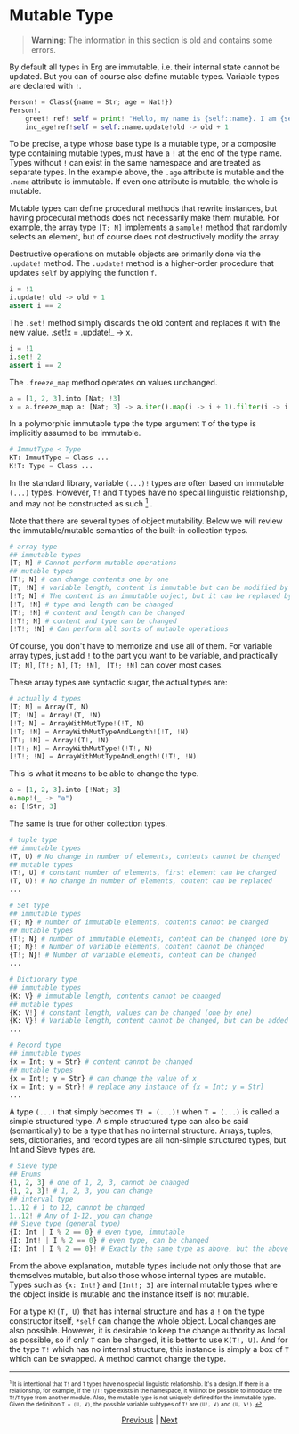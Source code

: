 # Mutable Type

> __Warning__: The information in this section is old and contains some errors.

By default all types in Erg are immutable, i.e. their internal state cannot be updated.
But you can of course also define mutable types. Variable types are declared with `!`.

```python
Person! = Class({name = Str; age = Nat!})
Person!.
    greet! ref! self = print! "Hello, my name is {self::name}. I am {self::age}."
    inc_age!ref!self = self::name.update!old -> old + 1
```

To be precise, a type whose base type is a mutable type, or a composite type containing mutable types, must have a `!` at the end of the type name. Types without `!` can exist in the same namespace and are treated as separate types.
In the example above, the `.age` attribute is mutable and the `.name` attribute is immutable. If even one attribute is mutable, the whole is mutable.

Mutable types can define procedural methods that rewrite instances, but having procedural methods does not necessarily make them mutable. For example, the array type `[T; N]` implements a `sample!` method that randomly selects an element, but of course does not destructively modify the array.

Destructive operations on mutable objects are primarily done via the `.update!` method. The `.update!` method is a higher-order procedure that updates `self` by applying the function `f`.

```python
i = !1
i.update! old -> old + 1
assert i == 2
```

The `.set!` method simply discards the old content and replaces it with the new value. .set!x = .update!_ -> x.

```python
i = !1
i.set! 2
assert i == 2
```

The `.freeze_map` method operates on values ​​unchanged.

```python
a = [1, 2, 3].into [Nat; !3]
x = a.freeze_map a: [Nat; 3] -> a.iter().map(i -> i + 1).filter(i -> i % 2 == 0).collect(Array)
```

In a polymorphic immutable type the type argument `T` of the type is implicitly assumed to be immutable.

```python
# ImmutType < Type
KT: ImmutType = Class ...
K!T: Type = Class ...
```

In the standard library, variable `(...)!` types are often based on immutable `(...)` types. However, `T!` and `T` types have no special linguistic relationship, and may not be constructed as such [<sup id="f1">1</sup>](#1) .

Note that there are several types of object mutability.
Below we will review the immutable/mutable semantics of the built-in collection types.

```python
# array type
## immutable types
[T; N] # Cannot perform mutable operations
## mutable types
[T!; N] # can change contents one by one
[T; !N] # variable length, content is immutable but can be modified by adding/deleting elements
[!T; N] # The content is an immutable object, but it can be replaced by a different type (actually replaceable by not changing the type)
[!T; !N] # type and length can be changed
[T!; !N] # content and length can be changed
[!T!; N] # content and type can be changed
[!T!; !N] # Can perform all sorts of mutable operations
```

Of course, you don't have to memorize and use all of them.
For variable array types, just add `!` to the part you want to be variable, and practically `[T; N]`, `[T!; N]`, `[T; !N]`, ` [T!; !N]` can cover most cases.

These array types are syntactic sugar, the actual types are:

```python
# actually 4 types
[T; N] = Array(T, N)
[T; !N] = Array!(T, !N)
[!T; N] = ArrayWithMutType!(!T, N)
[!T; !N] = ArrayWithMutTypeAndLength!(!T, !N)
[T!; !N] = Array!(T!, !N)
[!T!; N] = ArrayWithMutType!(!T!, N)
[!T!; !N] = ArrayWithMutTypeAndLength!(!T!, !N)
```

This is what it means to be able to change the type.

```python
a = [1, 2, 3].into [!Nat; 3]
a.map!(_ -> "a")
a: [!Str; 3]
```

The same is true for other collection types.

```python
# tuple type
## immutable types
(T, U) # No change in number of elements, contents cannot be changed
## mutable types
(T!, U) # constant number of elements, first element can be changed
(T, U)! # No change in number of elements, content can be replaced
...
```

```python
# Set type
## immutable types
{T; N} # number of immutable elements, contents cannot be changed
## mutable types
{T!; N} # number of immutable elements, content can be changed (one by one)
{T; N}! # Number of variable elements, content cannot be changed
{T!; N}! # Number of variable elements, content can be changed
...
```

```python
# Dictionary type
## immutable types
{K: V} # immutable length, contents cannot be changed
## mutable types
{K: V!} # constant length, values ​​can be changed (one by one)
{K: V}! # Variable length, content cannot be changed, but can be added or deleted by adding or removing elements, content type can also be changed
...
```

```python
# Record type
## immutable types
{x = Int; y = Str} # content cannot be changed
## mutable types
{x = Int!; y = Str} # can change the value of x
{x = Int; y = Str}! # replace any instance of {x = Int; y = Str}
...
```

A type `(...)` that simply becomes `T! = (...)!` when `T = (...)` is called a simple structured type. A simple structured type can also be said (semantically) to be a type that has no internal structure.
Arrays, tuples, sets, dictionaries, and record types are all non-simple structured types, but Int and Sieve types are.

```python
# Sieve type
## Enums
{1, 2, 3} # one of 1, 2, 3, cannot be changed
{1, 2, 3}! # 1, 2, 3, you can change
## interval type
1..12 # 1 to 12, cannot be changed
1..12! # Any of 1-12, you can change
## Sieve type (general type)
{I: Int | I % 2 == 0} # even type, immutable
{I: Int! | I % 2 == 0} # even type, can be changed
{I: Int | I % 2 == 0}! # Exactly the same type as above, but the above notation is preferred
```

From the above explanation, mutable types include not only those that are themselves mutable, but also those whose internal types are mutable.
Types such as `{x: Int!}` and `[Int!; 3]` are internal mutable types where the object inside is mutable and the instance itself is not mutable.

For a type `K!(T, U)` that has internal structure and has a `!` on the type constructor itself, `*self` can change the whole object. Local changes are also possible.
However, it is desirable to keep the change authority as local as possible, so if only `T` can be changed, it is better to use `K(T!, U)`.
And for the type `T!` which has no internal structure, this instance is simply a box of `T` which can be swapped. A method cannot change the type.

---

<span id="1" style="font-size:x-small"><sup>1</sup> It is intentional that `T!` and `T` types have no special linguistic relationship. It's a design. If there is a relationship, for example, if the `T`/`T!` type exists in the namespace, it will not be possible to introduce the `T!`/`T` type from another module. Also, the mutable type is not uniquely defined for the immutable type. Given the definition `T = (U, V)`, the possible variable subtypes of `T!` are `(U!, V)` and `(U, V!)`. [↩](#f1)</span>

<p align='center'>
    <a href='./17_type_casting.md'>Previous</a> | <a href='./19_bound.md'>Next</a>
</p>